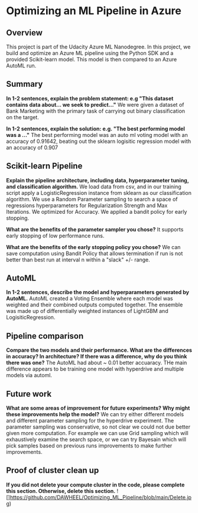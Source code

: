 # Optimizing an ML Pipeline in Azure

## Overview
This project is part of the Udacity Azure ML Nanodegree.
In this project, we build and optimize an Azure ML pipeline using the Python SDK and a provided Scikit-learn model.
This model is then compared to an Azure AutoML run.

## Summary
**In 1-2 sentences, explain the problem statement: e.g "This dataset contains data about... we seek to predict..."**
We were given a dataset of Bank Marketing with the primary task of carrying out binary classification on the target.


**In 1-2 sentences, explain the solution: e.g. "The best performing model was a ..."**
The best performing model was an auto ml voting model with an accuracy of 0.91642, beating out the sklearn logisitic regression model with an accuracy of 0.907


## Scikit-learn Pipeline
**Explain the pipeline architecture, including data, hyperparameter tuning, and classification algorithm.**
We load data from csv, and in our training script apply a LogisticRegression instance from sklearn as our classification algorithm.  We use a Random Parameter sampling to search a space of regressions hyperparameters for Regularization Strength and Max Iterations. We optimized for Accuracy. We applied a bandit policy for early stopping.

**What are the benefits of the parameter sampler you chose?**
It supports early stopping of low performance runs. 


**What are the benefits of the early stopping policy you chose?**
We can save computation using Bandit Policy that allows termination if run is not better than best run at interval n within a "slack" +/- range.

## AutoML
**In 1-2 sentences, describe the model and hyperparameters generated by AutoML.**
AutoML created a Voting Ensemble where each model was weighted and their combined outputs computed together. The ensemble was made up of differentially weighted instances of LightGBM and LogisiticRegression.

## Pipeline comparison
**Compare the two models and their performance. What are the differences in accuracy? In architecture? If there was a difference, why do you think there was one?**
The AutoML had about ~ 0.01 better accuaracy. THe main difference appears to be training one model with hyperdrive and multiple models via automl.

## Future work
**What are some areas of improvement for future experiments? Why might these improvements help the model?**
We can try either different models and different parameter sampling for the hyperdrive experiment.  The parameter sampling was conservative, so not clear we could not due better given more computation.  For example we can use Grid sampling which will exhaustively examine the search space, or we can try Bayesain which will pick samples based on previous runs improvements to make further improvements.

## Proof of cluster clean up
**If you did not delete your compute cluster in the code, please complete this section. Otherwise, delete this section.**
![]https://github.com/DAWHEEL/Optimizing_ML_Pipeline/blob/main/Delete.jpg)
